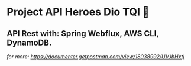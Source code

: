
# Project API Heroes Dio TQI  :ant:

## API Rest with: Spring Webflux, AWS CLI, DynamoDB.
*for more: https://documenter.getpostman.com/view/18038992/UVJbHxtj*
